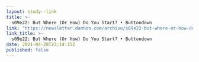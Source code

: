 ```yaml
---
layout: study--link
title: >-
  s09e22: But Where (Or How) Do You Start? • Buttondown
link: 'https://newsletter.danhon.com/archive/s09e22-but-where-or-how-do-you-start/'
link_title: >-
  s09e22: But Where (Or How) Do You Start? • Buttondown
date: 2021-04-28T23:14:15Z
published: false
---
```


